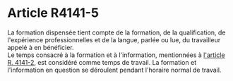 # Article R4141-5

La formation dispensée tient compte de la formation, de la qualification, de l'expérience professionnelles et de la langue, parlée ou lue, du travailleur appelé à en bénéficier.   
Le temps consacré à la formation et à l'information, mentionnées à [l'article R. 4141-2][1], est considéré comme temps de travail. La formation et l'information en question se déroulent pendant l'horaire normal de travail.

 [1]: /affichCodeArticle.do?cidTexte=LEGITEXT000006072050&idArticle=LEGIARTI000018488280&dateTexte=&categorieLien=cid